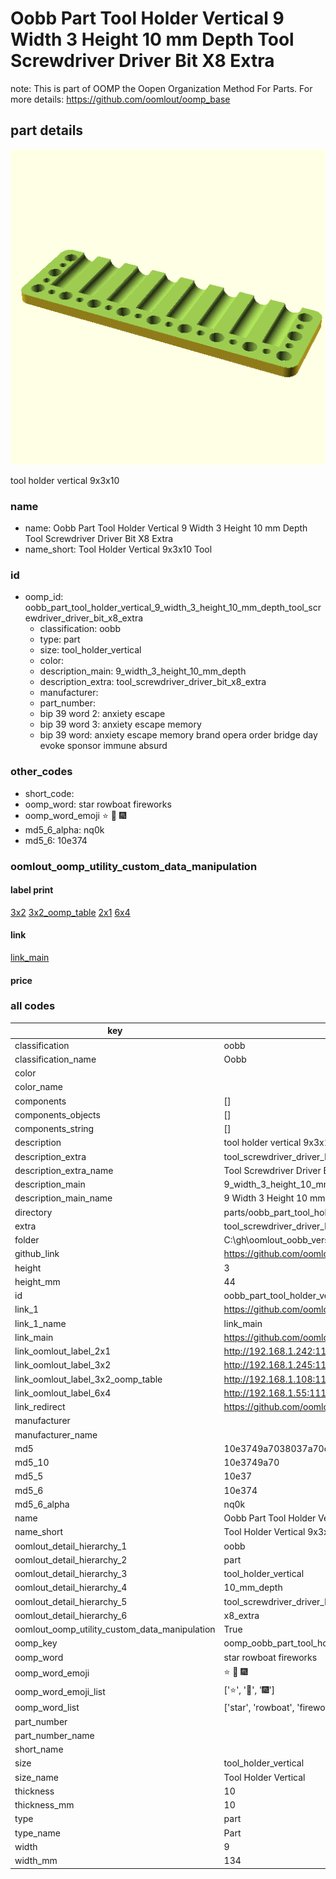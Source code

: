 # Oobb Part Tool Holder Vertical 9 Width 3 Height 10 mm Depth Tool Screwdriver Driver Bit X8 Extra  

note: This is part of OOMP the Oopen Organization Method For Parts. For more details: https://github.com/oomlout/oomp_base

##  part details
  

[![](3dpr.png)](3dpr.png)

tool holder vertical 9x3x10



### name
* name: Oobb Part Tool Holder Vertical 9 Width 3 Height 10 mm Depth Tool Screwdriver Driver Bit X8 Extra
* name_short: Tool Holder Vertical 9x3x10 Tool
### id
* oomp_id: oobb_part_tool_holder_vertical_9_width_3_height_10_mm_depth_tool_screwdriver_driver_bit_x8_extra
  * classification: oobb
  * type: part
  * size: tool_holder_vertical
  * color: 
  * description_main: 9_width_3_height_10_mm_depth
  * description_extra: tool_screwdriver_driver_bit_x8_extra
  * manufacturer: 
  * part_number: 
  * bip 39 word 2: anxiety escape
  * bip 39 word 3: anxiety escape memory
  * bip 39 word: anxiety escape memory brand opera order bridge day evoke sponsor immune absurd

### other_codes
* short_code: 
* oomp_word: star rowboat fireworks
* oomp_word_emoji :star: :rowboat: :fireworks:
* md5_6_alpha: nq0k
* md5_6: 10e374






### oomlout_oomp_utility_custom_data_manipulation
#### label print
[3x2](http://192.168.1.245:1112/?label=oomp%20nq0k)
[3x2_oomp_table](http://192.168.1.108:1112/?label=oomp%20nq0k)
[2x1](http://192.168.1.242:1112/?label=oomp%20nq0k)
[6x4](http://192.168.1.55:1112/?label=oomp%20nq0k)    

#### link

[link_main](https://github.com/oomlout/oomlout_oobb_version_4_generated_parts/tree/main/navigation_oomp/oobb/part/tool_holder_vertical/9_width_3_height_10_mm_depth/tool_screwdriver_driver_bit_x8_extra/part)                              

#### price







### all codes 
| key | value |  
| --- | --- |  
| classification | oobb |  
| classification_name | Oobb |  
| color |  |  
| color_name |  |  
| components | [] |  
| components_objects | [] |  
| components_string | [] |  
| description | tool holder vertical 9x3x10 |  
| description_extra | tool_screwdriver_driver_bit_x8_extra |  
| description_extra_name | Tool Screwdriver Driver Bit X8 Extra |  
| description_main | 9_width_3_height_10_mm_depth |  
| description_main_name | 9 Width 3 Height 10 mm Depth |  
| directory | parts/oobb_part_tool_holder_vertical_9_width_3_height_10_mm_depth_tool_screwdriver_driver_bit_x8_extra |  
| extra | tool_screwdriver_driver_bit_x8 |  
| folder | C:\gh\oomlout_oobb_version_4_generated_parts\parts\oobb_part_tool_holder_vertical_9_width_3_height_10_mm_depth_tool_screwdriver_driver_bit_x8_extra |  
| github_link | https://github.com/oomlout/oomlout_oomp_part_src/tree/main/parts/oobb_part_tool_holder_vertical_9_width_3_height_10_mm_depth_tool_screwdriver_driver_bit_x8_extra |  
| height | 3 |  
| height_mm | 44 |  
| id | oobb_part_tool_holder_vertical_9_width_3_height_10_mm_depth_tool_screwdriver_driver_bit_x8_extra |  
| link_1 | https://github.com/oomlout/oomlout_oobb_version_4_generated_parts/tree/main/navigation_oomp/oobb/part/tool_holder_vertical/9_width_3_height_10_mm_depth/tool_screwdriver_driver_bit_x8_extra/part |  
| link_1_name | link_main |  
| link_main | https://github.com/oomlout/oomlout_oobb_version_4_generated_parts/tree/main/navigation_oomp/oobb/part/tool_holder_vertical/9_width_3_height_10_mm_depth/tool_screwdriver_driver_bit_x8_extra/part |  
| link_oomlout_label_2x1 | http://192.168.1.242:1112/?label=oomp%20nq0k |  
| link_oomlout_label_3x2 | http://192.168.1.245:1112/?label=oomp%20nq0k |  
| link_oomlout_label_3x2_oomp_table | http://192.168.1.108:1112/?label=oomp%20nq0k |  
| link_oomlout_label_6x4 | http://192.168.1.55:1112/?label=oomp%20nq0k |  
| link_redirect | https://github.com/oomlout/oomlout_oobb_version_4_generated_parts/tree/main/parts/oobb_tool_holder_vertical_09_03_10_ex_tool_screwdriver_driver_bit_x8 |  
| manufacturer |  |  
| manufacturer_name |  |  
| md5 | 10e3749a7038037a70cda1b115d34050 |  
| md5_10 | 10e3749a70 |  
| md5_5 | 10e37 |  
| md5_6 | 10e374 |  
| md5_6_alpha | nq0k |  
| name | Oobb Part Tool Holder Vertical 9 Width 3 Height 10 mm Depth Tool Screwdriver Driver Bit X8 Extra |  
| name_short | Tool Holder Vertical 9x3x10 Tool |  
| oomlout_detail_hierarchy_1 | oobb |  
| oomlout_detail_hierarchy_2 | part |  
| oomlout_detail_hierarchy_3 | tool_holder_vertical |  
| oomlout_detail_hierarchy_4 | 10_mm_depth |  
| oomlout_detail_hierarchy_5 | tool_screwdriver_driver_bit |  
| oomlout_detail_hierarchy_6 | x8_extra |  
| oomlout_oomp_utility_custom_data_manipulation | True |  
| oomp_key | oomp_oobb_part_tool_holder_vertical_9_width_3_height_10_mm_depth_tool_screwdriver_driver_bit_x8_extra |  
| oomp_word | star rowboat fireworks |  
| oomp_word_emoji | :star: :rowboat: :fireworks: |  
| oomp_word_emoji_list | [':star:', ':rowboat:', ':fireworks:'] |  
| oomp_word_list | ['star', 'rowboat', 'fireworks'] |  
| part_number |  |  
| part_number_name |  |  
| short_name |  |  
| size | tool_holder_vertical |  
| size_name | Tool Holder Vertical |  
| thickness | 10 |  
| thickness_mm | 10 |  
| type | part |  
| type_name | Part |  
| width | 9 |  
| width_mm | 134 |  
